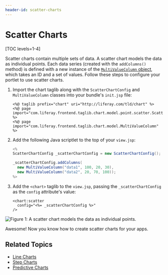 ```yaml
---
header-id: scatter-charts
---
```


# Scatter Charts

[TOC levels=1-4]

Scatter charts contain multiple sets of data. A scatter chart models the data as
individual points. Each data series (created with the `addColumns()` method) is
defined with a new instance of the
[`MultiValueColumn` object](@app-ref@/foundation/latest/javadocs/com/liferay/frontend/taglib/chart/model/MultiValueColumn.html),
which takes an ID and a set of values. Follow these steps to configure your
portlet to use scatter charts.

1.  Import the chart taglib along with the `ScatterChartConfig` and
    `MultiValueColumn` classes into your bundle's `init.jsp` file:

    ```markup
    <%@ taglib prefix="chart" uri="http://liferay.com/tld/chart" %>
    <%@ page import="com.liferay.frontend.taglib.chart.model.point.scatter.ScatterChartConfig" %>
    <%@ page import="com.liferay.frontend.taglib.chart.model.MultiValueColumn" %>
    ```

2.  Add the following Java scriptlet to the top of your `view.jsp`:

    ```java
    <%
    ScatterChartConfig _scatterChartConfig = new ScatterChartConfig();

    _scatterChartConfig.addColumns(
      new MultiValueColumn("data1", 100, 20, 30),
      new MultiValueColumn("data2", 20, 70, 100));
    %>
    ```

3.  Add the `<chart>` taglib to the `view.jsp`, passing the `_scatterChartConfig`
    as the `config` attribute's value:

    ```markup
    <chart:scatter
      config="<%= _scatterChartConfig %>"
    />
    ```

![Figure 1: A scatter chart models the data as individual points.](../../../../images/chart-taglib-scatter.png)

Awesome! Now you know how to create scatter charts for your apps.

## Related Topics

- [Line Charts](/docs/7-2/reference/-/knowledge_base/r/line-charts)
- [Step Charts](/docs/7-2/reference/-/knowledge_base/r/step-charts)
- [Predictive Charts](/docs/7-2/reference/-/knowledge_base/r/predictive-charts)